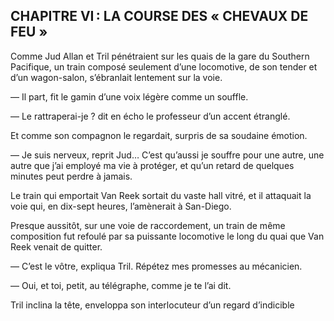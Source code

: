 
## CHAPITRE VI : LA COURSE DES « CHEVAUX DE FEU »

Comme Jud Allan et Tril pénétraient sur les quais de la gare du Southern
Pacifique, un train composé seulement d’une locomotive, de son tender et
d’un wagon-salon, s’ébranlait lentement sur la voie.

— Il part, fit le gamin d’une voix légère comme un souffle.

— Le rattraperai-je ? dit en écho le professeur d’un accent étranglé.

Et comme son compagnon le regardait, surpris de sa soudaine émotion.

— Je suis nerveux, reprit Jud… C’est qu’aussi je souffre pour une autre,
une autre que j’ai employé ma vie à protéger, et qu’un retard de quelques
minutes peut perdre à jamais.

Le train qui emportait Van Reek sortait du vaste hall vitré, et il attaquait
la voie qui, en dix-sept heures, l’amènerait à San-Diego.

Presque aussitôt, sur une voie de raccordement, un train de même composition fut refoulé par sa puissante locomotive le long du quai que Van Reek venait de quitter.

— C’est le vôtre, expliqua Tril. Répétez mes promesses au mécanicien.

— Oui, et toi, petit, au télégraphe, comme je te l’ai dit.

Tril inclina la tête, enveloppa son interlocuteur d’un regard d’indicible
